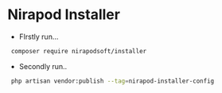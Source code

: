 # Nirapod Installer
- FIrstly run...
```bash
 composer require nirapodsoft/installer
```
- Secondly run..
```bash
 php artisan vendor:publish --tag=nirapod-installer-config
```
 